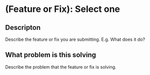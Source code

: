 # (Feature or Fix): Select one

## Descripton

Describe the feature or fix you are submitting. E.g. What does it do?

## What problem is this solving 

Describe the problem that the feature or fix is solving.

